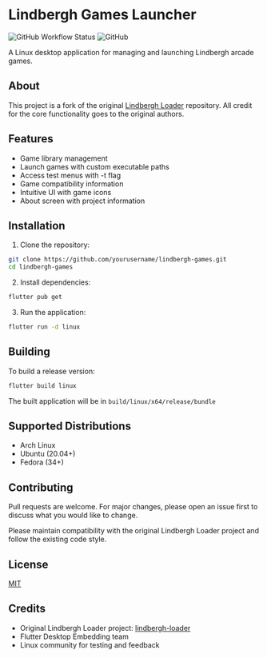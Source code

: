 # Lindbergh Games Launcher

![GitHub Workflow Status](https://img.shields.io/github/actions/workflow/status/yourusername/lindbergh-games/build.yml)
![GitHub](https://img.shields.io/github/license/yourusername/lindbergh-games)

A Linux desktop application for managing and launching Lindbergh arcade games.

## About

This project is a fork of the original [Lindbergh Loader](https://github.com/yourusername/lindbergh-loader) repository. All credit for the core functionality goes to the original authors.

## Features

- Game library management
- Launch games with custom executable paths
- Access test menus with -t flag
- Game compatibility information
- Intuitive UI with game icons
- About screen with project information

## Installation

1. Clone the repository:
```bash
git clone https://github.com/yourusername/lindbergh-games.git
cd lindbergh-games
```

2. Install dependencies:
```bash
flutter pub get
```

3. Run the application:
```bash
flutter run -d linux
```

## Building

To build a release version:
```bash
flutter build linux
```

The built application will be in `build/linux/x64/release/bundle`

## Supported Distributions

- Arch Linux
- Ubuntu (20.04+)
- Fedora (34+)

## Contributing

Pull requests are welcome. For major changes, please open an issue first to discuss what you would like to change.

Please maintain compatibility with the original Lindbergh Loader project and follow the existing code style.

## License

[MIT](https://choosealicense.com/licenses/mit/)

## Credits

- Original Lindbergh Loader project: [lindbergh-loader](https://github.com/yourusername/lindbergh-loader)
- Flutter Desktop Embedding team
- Linux community for testing and feedback
